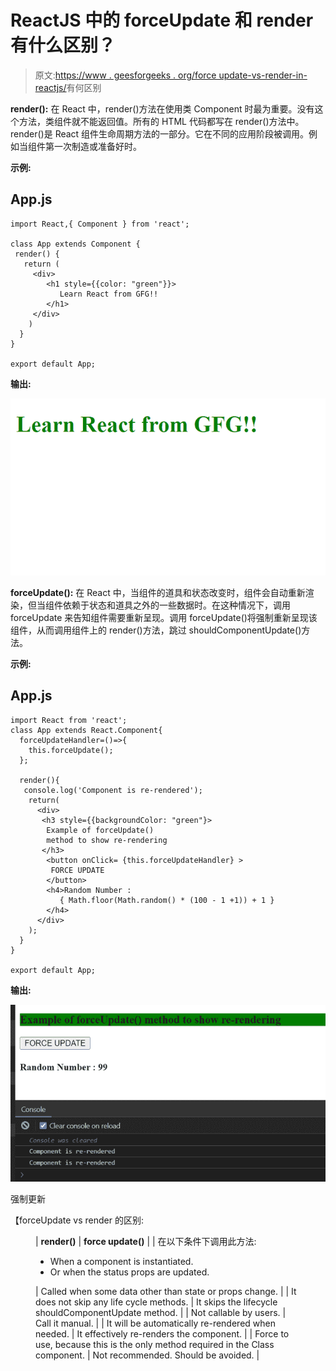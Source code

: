 # ReactJS 中的 forceUpdate 和 render 有什么区别？

> 原文:[https://www . geesforgeeks . org/force update-vs-render-in-reactjs/](https://www.geeksforgeeks.org/whats-the-difference-between-forceupdate-vs-render-in-reactjs/)有何区别

**render():** 在 React 中，render()方法在使用类 Component 时最为重要。没有这个方法，类组件就不能返回值。所有的 HTML 代码都写在 render()方法中。render()是 React 组件生命周期方法的一部分。它在不同的应用阶段被调用。例如当组件第一次制造或准备好时。

**示例:**

## App.js

```
import React,{ Component } from 'react';

class App extends Component {
 render() {
   return (    
     <div>
        <h1 style={{color: "green"}}>
           Learn React from GFG!!
        </h1>
     </div>
    )
  }
}

export default App;
```

**输出:**

![](img/58fe94102d4df7f984a386bf42925f1e.png)

**forceUpdate():** 在 React 中，当组件的道具和状态改变时，组件会自动重新渲染，但当组件依赖于状态和道具之外的一些数据时。在这种情况下，调用 forceUpdate 来告知组件需要重新呈现。调用 forceUpdate()将强制重新呈现该组件，从而调用组件上的 render()方法，跳过 shouldComponentUpdate()方法。

**示例:**

## App.js

```
import React from 'react';
class App extends React.Component{
  forceUpdateHandler=()=>{
    this.forceUpdate();
  };

  render(){
   console.log('Component is re-rendered');
    return(
      <div>
       <h3 style={{backgroundColor: "green"}>
        Example of forceUpdate() 
        method to show re-rendering
       </h3>
        <button onClick= {this.forceUpdateHandler} >
         FORCE UPDATE
        </button>
        <h4>Random Number :  
           { Math.floor(Math.random() * (100 - 1 +1)) + 1 }
        </h4>
      </div>
    );
  }
}

export default App;
```

**输出:**

![](img/32519c705800423584c97583f12b31cf.png)

强制更新

【forceUpdate vs render 的区别:

<figure class="table">

| **render()** | **force update()** |
| 在以下条件下调用此方法:

*   When a component is instantiated.
*   Or when the status props are updated.

 | Called when some data other than state or props change. |
| It does not skip any life cycle methods. | It skips the lifecycle shouldComponentUpdate method. |
| Not callable by users. | Call it manual. |
| It will be automatically re-rendered when needed. | It effectively re-renders the component. |
| Force to use, because this is the only method required in the Class component. | Not recommended. Should be avoided. |

</figure>